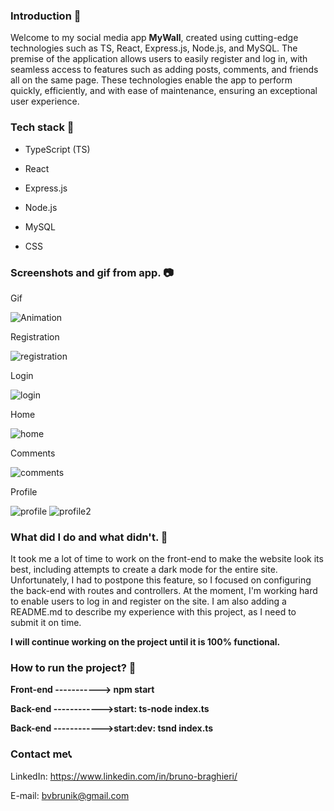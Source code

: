 ### Introduction 👋



Welcome to my social media app **MyWall**, created using cutting-edge technologies such as TS, React, Express.js, Node.js, and MySQL. The premise of the application allows users to easily register and log in, with seamless access to features such as adding posts, comments, and friends all on the same page. These technologies enable the app to perform quickly, efficiently, and with ease of maintenance, ensuring an exceptional user experience.


### Tech stack 🦾

* TypeScript (TS)

* React

* Express.js

* Node.js

* MySQL

* CSS


### Screenshots and gif from app. 📷

Gif

![Animation](https://user-images.githubusercontent.com/98560465/231579929-d0563218-f3b1-4839-be0e-f8f2ee73152f.gif)


Registration

![registration](https://user-images.githubusercontent.com/98560465/231579977-df9c4c6d-0215-4643-8711-37adfcf402cb.PNG)


Login

![login](https://user-images.githubusercontent.com/98560465/231580012-2cb78acf-f8f5-454a-8a79-281d6cd92e65.PNG)

Home

![home](https://user-images.githubusercontent.com/98560465/231580051-849d0cce-4c25-4688-80d4-3491ad8d180e.PNG)

Comments

![comments](https://user-images.githubusercontent.com/98560465/231580092-3d6ec976-6c48-4fcb-bc0b-bc105edb042b.PNG)


Profile

![profile](https://user-images.githubusercontent.com/98560465/231580142-2c1ddc9f-e30c-4514-9383-2507b4c94a4f.PNG)
![profile2](https://user-images.githubusercontent.com/98560465/231580171-3c40c97a-2d0a-499c-984c-8b0574f26e06.PNG)


### What did I do and what didn't. 🤔

It took me a lot of time to work on the front-end to make the website look its best, including attempts to create a dark mode for the entire site. Unfortunately, I had to postpone this feature, so I focused on configuring the back-end with routes and controllers. At the moment, I'm working hard to enable users to log in and register on the site. I am also adding a README.md to describe my experience with this project, as I need to submit it on time.

**I will continue working on the project until it is 100% functional.**

### How to run the project? 🚂

**Front-end -----------> npm start**

**Back-end ------------>start: ts-node index.ts**

**Back-end ------------>start:dev: tsnd index.ts**


### Contact me📞

LinkedIn: https://www.linkedin.com/in/bruno-braghieri/

E-mail: bvbrunik@gmail.com

